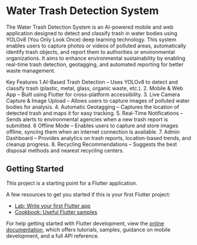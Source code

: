 #  Water Trash Detection System

The Water Trash Detection System is an AI-powered mobile and web application designed to detect and classify trash in water bodies using YOLOv8 (You Only Look Once) deep learning technology. This system enables users to capture photos or videos of polluted areas, automatically identify trash objects, and report them to authorities or environmental organizations. It aims to enhance environmental sustainability by enabling real-time trash detection, geotagging, and automated reporting for better waste management.

Key Features
 1.AI-Based Trash Detection – Uses YOLOv8 to detect and classify trash (plastic, metal, glass, organic waste, etc.).
2. Mobile & Web App – Built using Flutter for cross-platform accessibility.
3. Live Camera Capture & Image Upload – Allows users to capture images of polluted water bodies for analysis.
4. Automatic Geotagging – Captures the location of detected trash and maps it for easy tracking.
5. Real-Time Notifications – Sends alerts to environmental agencies when a new trash report is submitted.
6 Offline Mode – Enables users to capture and store images offline, syncing them when an internet connection is available.
7. Admin Dashboard – Provides analytics on trash reports, location-based trends, and cleanup progress.
8. Recycling Recommendations – Suggests the best disposal methods and nearest recycling centers.

## Getting Started

This project is a starting point for a Flutter application.

A few resources to get you started if this is your first Flutter project:

- [Lab: Write your first Flutter app](https://docs.flutter.dev/get-started/codelab)
- [Cookbook: Useful Flutter samples](https://docs.flutter.dev/cookbook)

For help getting started with Flutter development, view the
[online documentation](https://docs.flutter.dev/), which offers tutorials,
samples, guidance on mobile development, and a full API reference.
